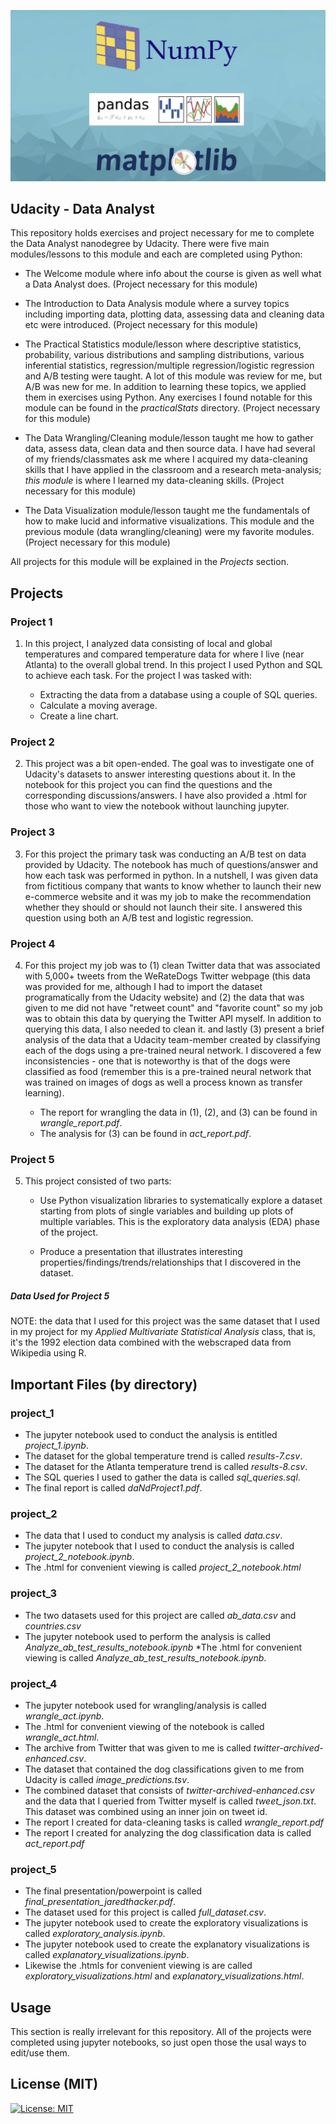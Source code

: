 ![Udacity Image](./img/data_analyst.png)

## Udacity - Data Analyst

This repository holds exercises and project necessary for me to complete the Data Analyst nanodegree by Udacity. There were five main modules/lessons to this module and each are completed using Python:

   - The Welcome module where info about the course is given as well what a Data Analyst does. (Project necessary for this module)

  - The Introduction to Data Analysis module where a survey topics including importing data, plotting data, assessing data and cleaning data etc were introduced. (Project necessary for this module)

  -  The Practical Statistics module/lesson where descriptive statistics, probability, various distributions and sampling distributions, various inferential statistics, regression/multiple regression/logistic regression and A/B testing were taught. A lot of this module was review for me, but A/B was new for me. In addition to learning these topics, we applied them in exercises using Python. Any exercises I found notable for this module can be found in the *practicalStats* directory. (Project necessary for this module)

  - The Data Wrangling/Cleaning module/lesson taught me how to gather data, assess data, clean data and then source data. I have had several of my friends/classmates ask me where I acquired my data-cleaning skills that I have applied in the classroom and a research meta-analysis; *this module* is where I learned my data-cleaning skills. (Project necessary for this module)

  - The Data Visualization module/lesson taught me the fundamentals of how to make lucid and informative visualizations. This module and the previous module (data wrangling/cleaning) were my favorite modules. (Project necessary for this module)

All projects for this module will be explained in the *Projects* section.

## Projects

### Project 1

   1. In this project, I analyzed data consisting of local and global temperatures and compared temperature data for where I live (near Atlanta) to the overall global trend. In this project I used Python and SQL to achieve each task. For the project I was tasked with:

      - Extracting the data from a database using a couple of SQL queries.
      - Calculate a moving average.
      - Create a line chart.

### Project 2

   2. This project was a bit open-ended. The goal was to investigate one of Udacity's datasets to answer interesting questions about it. In the notebook for this project you can find the questions and the corresponding discussions/answers. I have also provided a .html for those who want to view the notebook without launching jupyter.

### Project 3

   3. For this project the primary task was conducting an A/B test on data provided by Udacity. The notebook has much of questions/answer and how each task was performed in python. In a nutshell, I was given data from fictitious company that wants to know whether to launch their new e-commerce website and it was my job to make the recommendation whether they should or should not launch their site. I answered this question using both an A/B test and logistic regression.

### Project 4

   4. For this project my job was to (1) clean Twitter data that was associated with 5,000+ tweets from the WeRateDogs Twitter webpage (this data was provided for me, although I had to import the dataset programatically from the Udacity website) and (2) the data that was given to me did not have "retweet count" and "favorite count" so my job was to obtain this data by querying the Twitter API myself. In addition to querying this data, I also needed to clean it. and lastly (3) present a brief analysis of the data that a Udacity team-member created by classifying each of the dogs using a pre-trained neural network. I discovered a few inconsistencies - one that is noteworthy is that of the dogs were classified as food (remember this is a pre-trained neural network that was trained on images of dogs as well a process known as transfer learning).

      * The report for wrangling the data in (1), (2), and (3) can be found in *wrangle_report.pdf*.
      * The analysis for (3) can be found in *act_report.pdf*.

### Project 5

   5. This project consisted of two parts:

      * Use Python visualization libraries to systematically explore a dataset starting from plots of single variables and building up plots of multiple variables. This is the exploratory data analysis (EDA) phase of the project.

      * Produce a presentation that illustrates interesting properties/findings/trends/relationships that I discovered in the dataset.
##### Data Used for Project 5

NOTE: the data that I used for this project was the same dataset that I used in my project for my *Applied Multivariate Statistical Analysis* class, that is, it's the 1992 election data combined with the webscraped data from Wikipedia using R.

## Important Files (by directory)

### project_1
   * The jupyter notebook used to conduct the analysis is entitled *project_1.ipynb*.
   * The dataset for the global temperature trend is called *results-7.csv*.
   * The dataset for the Atlanta temperature trend is called *results-8.csv*.
   * The SQL queries I used to gather the data is called *sql_queries.sql*.
   * The final report is called *daNdProject1.pdf*.

### project_2
   * The data that I used to conduct my analysis is called *data.csv*.
   * The jupyter notebook that  I used to conduct the analysis is called *project_2_notebook.ipynb*.
   * The .html for convenient viewing is called *project_2_notebook.html*

### project_3
   * The two datasets used for this project are called *ab_data.csv* and *countries.csv*
   * The jupyter notebook used to perform the analysis is called *Analyze_ab_test_results_notebook.ipynb*
   *The .html for convenient viewing is called *Analyze_ab_test_results_notebook.ipynb*.

### project_4
   * The jupyter notebook used for wrangling/analysis is called *wrangle_act.ipynb*.
   * The .html for convenient viewing of the notebook is called *wrangle_act.html*.
   * The archive from Twitter that was given to me is called *twitter-archived-enhanced.csv*.
   * The dataset that contained the dog classifications given to me from Udacity is called *image_predictions.tsv*.
   * The combined dataset that consists of *twitter-archived-enhanced.csv* and the data that I queried from Twitter myself is called *tweet_json.txt*. This dataset was combined using an inner join on tweet id.
   * The report I created for data-cleaning tasks is called *wrangle_report.pdf*
   * The report I created for analyzing the dog classification data is called *act_report.pdf*

### project_5
   * The final presentation/powerpoint is called *final_presentation_jaredthacker.pdf*.
   * The dataset used for this project is called *full_dataset.csv*.
   * The jupyter notebook used to create the exploratory visualizations is called *exploratory_analysis.ipynb*.
   * The jupyter notebook used to create the explanatory visualizations is called *explanatory_visualizations.ipynb*.
   * Likewise the .htmls for convenient viewing is are called *exploratory_visualizations.html* and *explanatory_visualizations.html*.

## Usage
This section is really irrelevant for this repository. All of the projects were completed using jupyter notebooks, so just open those the usal ways to edit/use them.

## License (MIT)
[![License: MIT](https://img.shields.io/badge/License-MIT-yellow.svg)](https://opensource.org/licenses/MIT)

